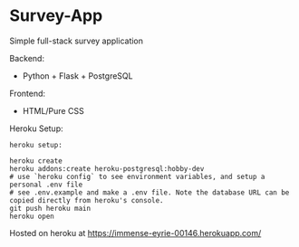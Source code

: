 # Survey-App
Simple full-stack survey application

Backend:
- Python + Flask + PostgreSQL

Frontend: 
- HTML/Pure CSS

Heroku Setup:

```
heroku setup:

heroku create
heroku addons:create heroku-postgresql:hobby-dev
# use `heroku config` to see environment variables, and setup a personal .env file
# see .env.example and make a .env file. Note the database URL can be copied directly from heroku's console.
git push heroku main
heroku open
```

Hosted on heroku at <https://immense-eyrie-00146.herokuapp.com/>
